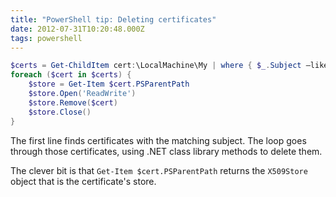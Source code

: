 ```yaml
---
title: "PowerShell tip: Deleting certificates"
date: 2012-07-31T10:20:48.000Z
tags: powershell
---
```


```powershell
$certs = Get-ChildItem cert:\LocalMachine\My | where { $_.Subject –like 'CN=Victim*' }
foreach ($cert in $certs) {
    $store = Get-Item $cert.PSParentPath
    $store.Open('ReadWrite')
    $store.Remove($cert)
    $store.Close()
}
```

The first line finds certificates with the matching subject. The loop goes through those certificates, using .NET class library methods to delete them.

The clever bit is that `Get-Item $cert.PSParentPath` returns the `X509Store` object that is the certificate's store.
